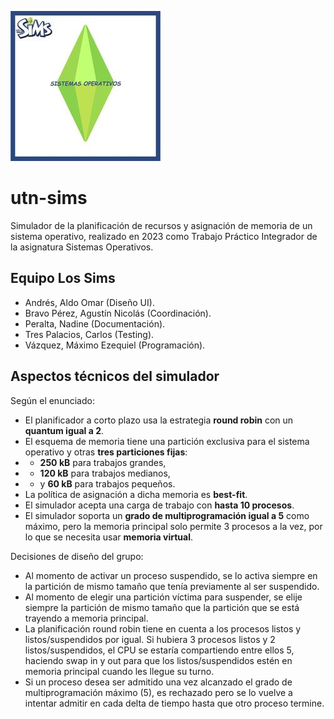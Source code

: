 ![Icono del equipo "Los Sims"](docs/equipo-logo.jpg)

# utn-sims

Simulador de la planificación de recursos y asignación de memoria de un sistema operativo, realizado en 2023 como
Trabajo Práctico Integrador de la asignatura Sistemas Operativos.

## Equipo Los Sims

- Andrés, Aldo Omar (Diseño UI).
- Bravo Pérez, Agustín Nicolás (Coordinación).
- Peralta, Nadine (Documentación).
- Tres Palacios, Carlos (Testing).
- Vázquez, Máximo Ezequiel (Programación).

## Aspectos técnicos del simulador

Según el enunciado:

- El planificador a corto plazo usa la estrategia **round robin** con un **quantum igual a 2**.
- El esquema de memoria tiene una partición exclusiva para el sistema operativo y otras **tres particiones fijas**:
- - **250 kB** para trabajos grandes,
- - **120 kB** para trabajos medianos,
- - y **60 kB** para trabajos pequeños.
- La política de asignación a dicha memoria es **best-fit**.
- El simulador acepta una carga de trabajo con **hasta 10 procesos**.
- El simulador soporta un **grado de multiprogramación igual a 5** como máximo, pero la memoria principal solo permite 3 procesos a la vez, por lo que se necesita usar **memoria virtual**.

Decisiones de diseño del grupo:

- Al momento de activar un proceso suspendido, se lo activa siempre en la partición de mismo tamaño que tenía previamente al ser suspendido.
- Al momento de elegir una partición víctima para suspender, se elije siempre la partición de mismo tamaño que la partición que se está trayendo a memoria principal.
- La planificación round robin tiene en cuenta a los procesos listos y listos/suspendidos por igual. Si hubiera 3 procesos listos y 2 listos/suspendidos, el CPU se estaría compartiendo entre ellos 5, haciendo swap in y out para que los listos/suspendidos estén en memoria principal cuando les llegue su turno.
- Si un proceso desea ser admitido una vez alcanzado el grado de multiprogramación máximo (5), es rechazado pero se lo vuelve a intentar admitir en cada delta de tiempo hasta que otro proceso termine.
